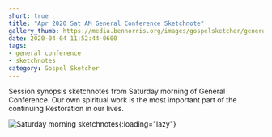```yaml
---
short: true
title: "Apr 2020 Sat AM General Conference Sketchnote"
gallery_thumb: https://media.bennorris.org/images/gospelsketcher/general-conference/apr-2020/apr-20-1-sat-am.jpg
date: 2020-04-04 11:52:44-0600
tags:
- general conference
- sketchnotes
category: Gospel Sketcher
---
```


Session synopsis sketchnotes from Saturday morning of General Conference. Our own spiritual work is the most important part of the continuing Restoration in our lives.

![Saturday morning sketchnotes](https://media.bennorris.org/images/gospelsketcher/general-conference/apr-2020/apr-20-1-sat-am.jpg){:loading="lazy"}
